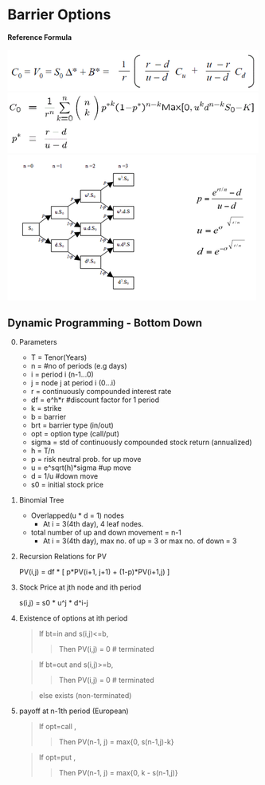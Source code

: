 # Barrier Options

#### Reference Formula
![Alt text](./options_formula_1.GIF?raw=true "Call Options PV Discounted from last period")
![Alt text](./options_formula_2.GIF?raw=true "Call Options Price At Day 0")
![Alt text](./options_formula_3.GIF?raw=true "Binomial Tree")

## Dynamic Programming - Bottom Down
0. Parameters

    * T = Tenor(Years)
    * n = #no of periods (e.g days)
    * i = period i (n-1...0)
    * j = node j at period i (0...i)
    * r = continuously compounded interest rate 
    * df = e^h*r  #discount factor for 1 period
    * k = strike
    * b = barrier
    * brt = barrier type (in/out)
    * opt = option type  (call/put)
    * sigma = std of continuously compounded stock return (annualized)
    * h = T/n
    * p = risk neutral prob. for up move
    * u = e^sqrt(h)*sigma  #up move
    * d = 1/u              #down move
    * s0 = initial stock price

1. Binomial Tree

    * Overlapped(u * d = 1) nodes  
        * At i = 3(4th day), 4 leaf nodes.
    * total number of up and down movement = n-1
        * At i = 3(4th day), max no. of up = 3 or max no. of down = 3

2. Recursion Relations for PV

   PV(i,j) = df * [ p*PV(i+1, j+1) + (1-p)*PV(i+1,j) ]

3. Stock Price at jth node and ith period

   s(i,j) = s0 * u^j * d^i-j

4. Existence of options at ith period
   >If bt=in and s(i,j)<=b, 
   >> Then PV(i,j) = 0 # terminated
   
   > If bt=out and s(i,j)>=b, 
   >> Then PV(i,j) = 0 # terminated
   
   > else exists (non-terminated)

6. payoff at n-1th period (European)
   > If opt=call , 
   >> Then PV(n-1, j) = max{0, s(n-1,j)-k}
   
   > If opt=put , 
   >> Then PV(n-1, j) = max{0, k - s(n-1,j)}
